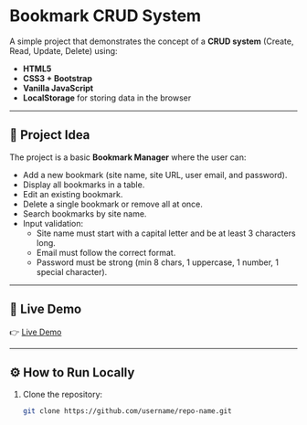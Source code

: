 # Bookmark CRUD System

A simple project that demonstrates the concept of a **CRUD system** (Create, Read, Update, Delete) using:

- **HTML5**
- **CSS3 + Bootstrap**
- **Vanilla JavaScript**
- **LocalStorage** for storing data in the browser

---

## 📌 Project Idea
The project is a basic **Bookmark Manager** where the user can:

- Add a new bookmark (site name, site URL, user email, and password).
- Display all bookmarks in a table.
- Edit an existing bookmark.
- Delete a single bookmark or remove all at once.
- Search bookmarks by site name.
- Input validation:
  - Site name must start with a capital letter and be at least 3 characters long.
  - Email must follow the correct format.
  - Password must be strong (min 8 chars, 1 uppercase, 1 number, 1 special character).

---

## 🚀 Live Demo
👉 [Live Demo]([https://shahdadawi.github.io/BookMark/])

---

## ⚙️ How to Run Locally
1. Clone the repository:
   ```bash
   git clone https://github.com/username/repo-name.git
